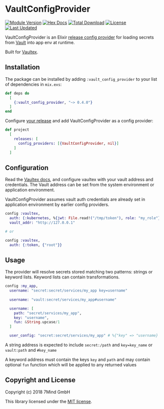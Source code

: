 # VaultConfigProvider

[![Module Version](https://img.shields.io/hexpm/v/vault_config_provider.svg)](https://hex.pm/packages/vault_config_provider)
[![Hex Docs](https://img.shields.io/badge/hex-docs-lightgreen.svg)](https://hexdocs.pm/vault_config_provider/)
[![Total Download](https://img.shields.io/hexpm/dt/vault_config_provider.svg)](https://hex.pm/packages/vault_config_provider)
[![License](https://img.shields.io/hexpm/l/vault_config_provider.svg)](https://github.com/sevenmind/vault_config_provider/blob/master/LICENSE.md)
[![Last Updated](https://img.shields.io/github/last-commit/sevenmind/vault_config_provider.svg)](https://github.com/sevenmind/vault_config_provider/commits/master)

VaultConfigProvider is an Elixir [release config provider](https://hexdocs.pm/elixir/Config.Provider.html) for loading secrets from [Vault](https://www.vaultproject.io/) into app env at runtime.

Built for [Vaultex](https://github.com/findmypast/vaultex).

## Installation

The package can be installed by adding `:vault_config_provider` to your list of dependencies in `mix.exs`:

```elixir
def deps do
  [
    {:vault_config_provider, "~> 0.4.0"}
  ]
end
```

Configure [your release](https://hexdocs.pm/mix/Mix.Tasks.Release.html) and add VaultConfigProvider as a config provider:

```elixir
def project
  [
    releases: [
      config_providers: [{VaultConfigProvider, nil}]
    ]
  ]
```

## Configuration

Read the [Vaultex docs](https://github.com/findmypast/vaultex), and configure vaultex with your vault address and credentials. The Vault address can be set from the system environment or application environment.

VaultConfigProvider assumes vault auth credentials are already set in application environment by earlier config providers.

```elixir
config :vaultex,
  auth: {:kubernetes, %{jwt: File.read!("/tmp/token"), role: "my_role"}},
  vault_addr: "http://127.0.0.1"

# or

config :vaultex,
  auth: {:token, {"root"}}
```

## Usage

The provider will resolve secrets stored matching two patterns: strings or keyword lists. Keyword lists can contain transformations.

```elixir
config :my_app,
  username: "secret:secret/services/my_app key=username"
  
  username: "vault:secret/services/my_app#username"

  username: [
    path: "secret/services/my_app",
    key: "username",
    fun: &String.upcase/1
  ]

  user_config: "secret:secret/services/my_app" # %{"key" => "username}
```

A string address is expected to include `secret:/path` and `key=key_name` or `vault:path` and `#key_name`

A keyword address must contain the keys `key` and `path` and may contain optional `fun` function which will be applied to any returned values

## Copyright and License

Copyright (c) 2018 7Mind GmbH

This library licensed under the [MIT license](./LICENSE.md).
